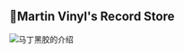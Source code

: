 ## 📼Martin Vinyl's Record Store
![马丁黑胶的介绍](https://github.com/user-attachments/assets/f8c9229e-6284-4895-b17a-b2e7fe2cacac)
